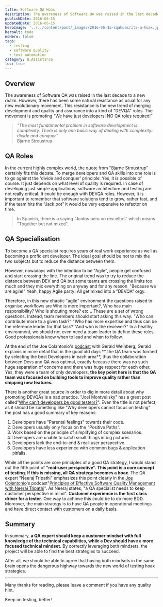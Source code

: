 ```yaml
---
title: Software QA Hoax
description: The awareness of Software QA was raised in the last decade to a new realm. However, there has been some natural resistance as usual for any new evolutionary movement.
publishDate: 2016-06-15
updatedDate: 2016-06-15
heroImage: '../../content/post/_images/2016-06-15-sqahoax/its-a-hoax.jpg'
heroAlt: todo
noHero: false
tags:
  - testing
  - software quality
  - test automation
category: Q.Assistance
toc: true
---
```


## Overview

The awareness of Software QA was raised in the last decade to a new realm. However, there has been some natural resistance as usual for any new evolutionary movement. This resistance is the new trend of merging development and quality and assurance into a kind of "DEVQA" roles. The movement is promoting "We have just developers! NO QA roles required!"

> *"The most fundamental problem in software development is complexity. There is only one basic way of dealing with complexity: divide and conquer"*\
Bjarne Stroustrup

## QA Roles
In the current highly complex world, the quote from "Bjarne Stroustrup" certainly fits this debate. To merge developers and  QA skills into one role is to go against the 'divide and conquer' principle. Yes, it is possible of course. It just depends on what level of quality is required. In case of developing just simple applications, software architecture and testing are not really critical. It could be enough with DEVQA roles. However, it is important to remember that software solutions tend to grow, rather fast, and if the team hits the "Jack pot" it would be very expensive to refactor on time.

> In Spanish, there is a saying "Juntos pero no revueltos" which means "Together but not mixed".

## QA Specialisation

To become a QA specialist requires years of real work experience as well as becoming a proficient developer. The ideal goal should be not to mix the two subjects but to reduce the distance between them.

However, nowadays with the intention to be "Agile", people get confused and start crossing the line. The original trend was to try to reduce the distance between DEV and QA but some teams are crossing the limits too much and they mix everything on anyway and for any reason. "Because we are agile!" Yeah, happy Agile party! All get mixed into a "DEVQA" orgy.

Therefore, in this new chaotic "agile" environment the questions raised to organise workflows are Who is more important?, Who has main responsibility? Who is shouting more? etc... These are a set of wrong questions. Instead, team members should start asking this way: "Who can contribute more to a given task?" "Who has more expertise and thus can be the reference leader for that task? "And who is the reviewer?" In a healthy environment, we should not even need a team leader to define these roles. Good professionals know when to lead and when to follow.

At the end of the  Joe Colantonio's [podcast](http://joecolantonio.com/testtalks/100-testing-harder-developing-gerald-weinberg/) with Gerald Weinberg, Gerald explains in more detail that in the good old days ** the QA team was formed by selecting the best Developers in each area**, thus the collaboration between Devs and QA was optimal, exactly because there was no such huge separation of concerns and there was huge respect for each other. Yes, they were a team of only developers, **the key point here is that the QA team was focused on building tools to improve quality rather than shipping new features.**

There is another great source in order to dig in more detail about why promoting DEVQAs is a bad practice. "Joel Montvelisky" has a great post called"[Why can't developers be good testers?](http://qablog.practitest.com/2010/05/why-cant-developers-be-good-testers/)". Even the title is not perfect, as it should be something like "Why developers cannot focus on testing" the post has a good summary of key reasons:

1. Developers have "Parental feelings" towards their code.
2. Developers usually only focus on the "Positive Paths".
3. Work based on the principle of simplifying of complex scenarios.
4. Developers are unable to catch small things in big pictures.
5. Developers lack the end-to-end & real-user perspective.
6. Developers have less experience with common bugs & application pitfalls.

While all the points are core principles of a good QA strategy, I would stand out the fifth point of **"real-user perspective". This point is a core concept of testing. If this is missing, all QA strategy becomes a hoax**. The QA expert "Neeraj Tripathi" emphasizes this point clearly in the [Joe Colantonio](http://joecolantonio.com/)'s podcast"[Principles of Effective Software Quality Management with Neeraj Tripathi](http://joecolantonio.com/testtalks/99-principles-effective-software-quality-management-neeraj-tripathi/)". As Neeraj states, "a QA specialist needs to keep customer perspective in mind". **Customer experience is the first class driver for a tester**. One way to achieve this could be to do more BDD. Moreover, the main strategy is to have QA people in operational meetings and have direct contact with customers on a daily basis.


## Summary

In summary, **a QA expert should keep a customer mindset with full knowledge of the technical capabilities, while a Dev should have a more focused technical mindset.** By correctly leveraging both mindsets, the project will be able to find the best strategies to succeed.

After all, we should be able to agree that having both mindsets in the same brain opens the dangerous highway towards the new world of testing hoax strategies.

----
Many thanks for reading, please leave a comment if you have any quality hint.

Keep on testing, better!
